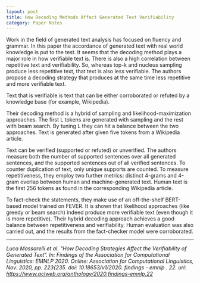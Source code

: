 ```yaml
---
layout: post
title: How Decoding Methods Affect Generated Text Verifiability
category: Paper Notes
---
```


Work in the field of generated text analysis has focused on fluency and grammar. In this paper the accordance of generated text with real world knowledge is put to the test. It seems that the decoding method plays a major role in how verifiable text is. There is also a high correlation between repetitive text and verifiability. So, whereas top-k and nucleus sampling produce less repetitive text, that text is also less verifiable. The authors propose a decoding strategy that produces at the same time less repetitive and more verifiable text.

Text that is verifiable is text that can be either corroborated or refuted by a knowledge base (for example, Wikipedia).

Their decoding method is a hybrid of sampling and likelihood-maximization approaches. The first L tokens are generated with sampling and the rest with beam search. By tuning L they can hit a balance between the two approaches. Text is generated after given five tokens from a Wikipedia article.

Text can be verified (supported or refuted) or unverified. The authors measure both the number of supported sentences over all generated sentences, and the supported sentences out of all verified sentences. To counter duplication of text, only unique supports are counted. To measure repetitiveness, they employ two further metrics: distinct 4-grams and 4-gram overlap between human and machine-generated text. Human text is the first 256 tokens as found in the corresponding Wikipedia article.

To fact-check the statements, they make use of an off-the-shelf BERT-based model trained on FEVER. It is shown that likelihood approaches (like greedy or beam search) indeed produce more verifiable text (even though it is more repetitive). Their hybrid decoding approach achieves a good balance between repetitiveness and verifiability. Human evaluation was also carried out, and the results from the fact-checker model were corroborated.

---
*Luca Massarelli et al. "How Decoding Strategies Affect the Verifiability of Generated Text". In: Findings of the Association for Computational Linguistics: EMNLP 2020. Online: Association for Computational Linguistics, Nov. 2020, pp. 223{235. doi: 10.18653/v1/2020. findings - emnlp . 22. url: https://www.aclweb.org/anthology/2020.findings-emnlp.22*
